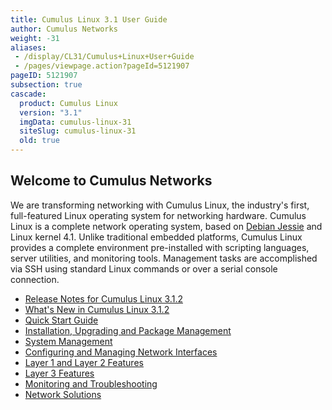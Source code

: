```yaml
---
title: Cumulus Linux 3.1 User Guide
author: Cumulus Networks
weight: -31
aliases:
 - /display/CL31/Cumulus+Linux+User+Guide
 - /pages/viewpage.action?pageId=5121907
pageID: 5121907
subsection: true
cascade:
  product: Cumulus Linux
  version: "3.1"
  imgData: cumulus-linux-31
  siteSlug: cumulus-linux-31
  old: true
---
```

## Welcome to Cumulus Networks

We are transforming networking with Cumulus Linux, the industry's first,
full-featured Linux operating system for networking hardware. Cumulus
Linux is a complete network operating system, based on [Debian
Jessie](https://www.debian.org/releases/jessie/) and Linux kernel 4.1.
Unlike traditional embedded platforms, Cumulus Linux provides a complete
environment pre-installed with scripting languages, server utilities,
and monitoring tools. Management tasks are accomplished via SSH using
standard Linux commands or over a serial console connection.

  - [Release Notes for Cumulus Linux 3.1.2](https://support.cumulusnetworks.com/hc/en-us/articles/231974068)
  - [What's New in Cumulus Linux
    3.1.2](Whats-New-in-Cumulus-Linux-3.1/)
  - [Quick Start Guide](Quick-Start-Guide/)
  - [Installation, Upgrading and Package Management](Installation-Upgrading-and-Package-Management/)
  - [System Management](System-Management/)
  - [Configuring and Managing Network Interfaces](Configuring-and-Managing-Network-Interfaces/)
  - [Layer 1 and Layer 2 Features](Layer-1-and-Layer-2-Features/)
  - [Layer 3 Features](Layer-3-Features/)
  - [Monitoring and Troubleshooting](Monitoring-and-Troubleshooting/)
  - [Network Solutions](Network-Solutions/)
